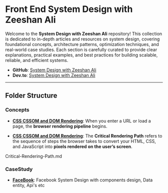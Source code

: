 
# Front End System Design with Zeeshan Ali

Welcome to the **System Design with Zeeshan Ali** repository! This collection is dedicated to in-depth articles and resources on system design, covering foundational concepts, architecture patterns, optimization techniques, and real-world case studies. Each section is carefully curated to provide clear explanations, practical examples, and best practices for building scalable, reliable, and efficient systems.

* **GitHub**: [System Design with Zeeshan Ali](https://github.com/ZeeshanAli-0704/front-end-system-design)
* **Dev.to**: [System Design with Zeeshan Ali](https://dev.to/t/systemdesignwithzeeshanali)

---

## Folder Structure

### Concepts

* **[CSS CSSOM and DOM Rendering](./Concepts/CSS-CSSOM-and-DOM-Rendering-in-Browser.md)**: When you enter a URL or load a page, the **browser rendering pipeline** begins.

* **[CSS CSSOM and DOM Rendering](./Concepts/Critical-Rendering-Path.md)**: The **Critical Rendering Path** refers to the sequence of steps the browser takes to convert your HTML, CSS, and JavaScript into **pixels rendered on the user’s screen**.

Critical-Rendering-Path.md

### CaseStudy

* **[FaceBook](./Case_Studies/Facebook/Frontend-System-Design-Facebook-News-Feed.md)**: Facebook System Design with components design, Data entity, Api's etc